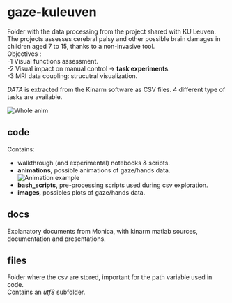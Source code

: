 # gaze-kuleuven

Folder with the data processing from the project shared with KU Leuven.  
The projects assesses cerebral palsy and other possible brain damages in children aged 7 to 15, thanks to a non-invasive tool.  
Objectives :  
-1 Visual functions assessment.  
-2 Visual impact on manual control -> **task experiments**.  
-3 MRI data coupling: strucutral visualization.  

*DATA* is extracted from the Kinarm software as CSV files. 4 different type of tasks are available. 

![Whole anim](https://github.com/toelt-llc/gaze-kuleuven/blob/main/code/animations/final/converted2.gif) 

## code
Contains:
- walkthrough (and experimental) notebooks & scripts.
- **animations**, possible animations of gaze/hands data.  
![Animation example](https://github.com/toelt-llc/gaze-kuleuven/blob/main/code/animations/final/converted.gif) 
- **bash_scripts**, pre-processing scripts used during csv exploration. 
- **images**, possibles plots of gaze/hands data.
## docs
Explanatory documents from Monica, with kinarm matlab sources, documentation and presentations.
## files
Folder where the csv are stored, important for the path variable used in code.  
Contains an *utf8* subfolder. 

